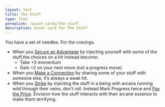 ```yaml
---
layout: test
title: The Stuff
type: Item
permalink: /asset-cards/the-stuff
description: Asset card for The Stuff
---
```


You have a set of needles. For the cravings.

- When you <ins>Secure an Advantage</ins> by injecting yourself with some of the stuff,the choices on a hit instead become:
    - Take +3 momentum
    - Gain +2 on your next move (not a progress move).
- When you <ins>Make a Connection</ins> by sharing some of your stuff with someone else, it’s always a weak hit.
- When you <ins>Strike</ins> by injecting the stuff in a being with arcana running wild through their veins, don’t roll. Instead Mark Progress twice and <ins>Pay the Price</ins>. Envision how the stuff interacts with their arcane essence to make them terrifying.
